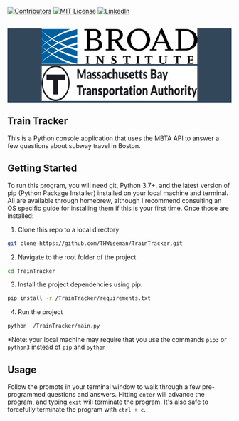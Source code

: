 [![Contributors][contributors-shield]][contributors-url]
[![MIT License][license-shield]][license-url]
[![LinkedIn][linkedin-shield]][linkedin-url]

<br />
<div align="center", style="background-color:#33475b">
  <a href="https://github.com/THWiseman/TrainTracker">
      <img src="media/BroadInstituteLogo.png" alt="Logo" width="350" height="80">
    </a>
    <a href="https://github.com/THWiseman/TrainTracker">
      <img src="media/MBTALogo.png" alt="Logo" width="350" height="80">
    </a>
</div>

## Train Tracker
This is a Python console application that uses the MBTA API to answer a few questions about subway travel in Boston.

## Getting Started
To run this program, you will need git, Python 3.7+, and the latest version of pip (Python Package Installer) installed on your local machine and terminal. All are available through homebrew, although I recommend consulting an OS specific guide for installing them if this is your first time. Once those are installed:

1. Clone this repo to a local directory
```sh
git clone https://github.com/THWiseman/TrainTracker.git
```

2. Navigate to the root folder of the project
```sh
cd TrainTracker
```

3. Install the project dependencies using pip. 
```sh
pip install -r /TrainTracker/requirements.txt
```

4. Run the project
```sh
python  /TrainTracker/main.py
```
*Note: your local machine may require that you use the commands `pip3` or `python3` instead of `pip` and `python` 

## Usage
Follow the prompts in your terminal window to walk through a few pre-programmed questions and answers. Hitting `enter` will advance the program,
and typing `exit` will terminate the program. It's also safe to forcefully terminate the program with `ctrl + c`.

[contributors-shield]: https://img.shields.io/github/contributors/THWiseman/TrainTracker.svg?style=for-the-badge
[contributors-url]: https://github.com/THWiseman/TrainTracker/graphs/contributors
[license-shield]: https://img.shields.io/github/license/THWiseman/TrainTracker.svg?style=for-the-badge
[license-url]: https://github.com/THWiseman/TrainTracker/blob/main/LICENSE.txt
[linkedin-shield]: https://img.shields.io/badge/-LinkedIn-black.svg?style=for-the-badge&logo=linkedin&colorB=555
[linkedin-url]: https://linkedin.com/in/thwiseman
